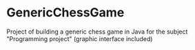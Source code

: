 # GenericChessGame
Project of building a generic chess game in Java for the subject "Programming project" (graphic interface included)
